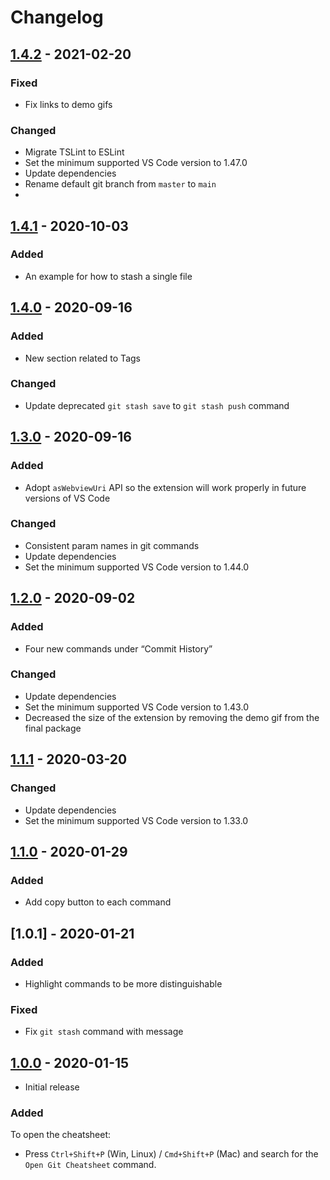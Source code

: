 # Changelog

## [1.4.2](https://github.com/dzhavat/git-cheatsheet-inside-vs-code/compare/1.4.1...1.4.2) - 2021-02-20

### Fixed

- Fix links to demo gifs

### Changed

- Migrate TSLint to ESLint
- Set the minimum supported VS Code version to 1.47.0
- Update dependencies
- Rename default git branch from `master` to `main`
- 

## [1.4.1](https://github.com/dzhavat/git-cheatsheet-inside-vs-code/compare/1.4.0...1.4.1) - 2020-10-03

### Added

- An example for how to stash a single file

## [1.4.0](https://github.com/dzhavat/git-cheatsheet-inside-vs-code/compare/1.3.0...1.4.0) - 2020-09-16

### Added

- New section related to Tags

### Changed

- Update deprecated `git stash save` to `git stash push` command 

## [1.3.0](https://github.com/dzhavat/git-cheatsheet-inside-vs-code/compare/1.2.0...1.3.0) - 2020-09-16

### Added

- Adopt `asWebviewUri` API so the extension will work properly in future versions of VS Code

### Changed

- Consistent param names in git commands
- Update dependencies
- Set the minimum supported VS Code version to 1.44.0

## [1.2.0](https://github.com/dzhavat/git-cheatsheet-inside-vs-code/compare/1.1.1...1.2.0) - 2020-09-02

### Added

- Four new commands under “Commit History”

### Changed

- Update dependencies
- Set the minimum supported VS Code version to 1.43.0
- Decreased the size of the extension by removing the demo gif from the final package

## [1.1.1](https://github.com/dzhavat/git-cheatsheet-inside-vs-code/compare/1.1.0...1.1.1) - 2020-03-20

### Changed

- Update dependencies
- Set the minimum supported VS Code version to 1.33.0

## [1.1.0](https://github.com/dzhavat/git-cheatsheet-inside-vs-code/compare/1.0.0...1.1.0) - 2020-01-29

### Added

- Add copy button to each command

## [1.0.1] - 2020-01-21

### Added

- Highlight commands to be more distinguishable

### Fixed

- Fix `git stash` command with message

## [1.0.0](https://github.com/dzhavat/git-cheatsheet-inside-vs-code/releases/tag/1.0.0) - 2020-01-15

- Initial release

### Added

To open the cheatsheet:

- Press `Ctrl+Shift+P` (Win, Linux) / `Cmd+Shift+P` (Mac) and search for the `Open Git Cheatsheet` command.